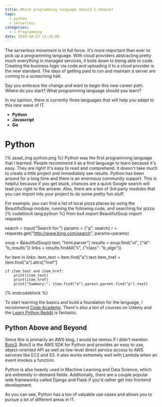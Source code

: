 ```yaml
---
title: Which programming language should I choose?
tags:
  - python
  - serverless
categories:
  - - Programming
date: 2018-10-23 12:28:09
---
```


The *serverless movement* is in full force. It's more important than ever to pick up a programming language. With cloud providers abstracting pretty much everything in managed services, it boils down to being able to code. Creating the business logic via code and uploading it to a cloud provider is the new standard. The days of getting paid to run and maintain a server are coming to a screeching halt. 

Say you embrace the change and want to begin this new career path. Where do you start? What programming language should you learn? 

In my opinion, there is currently three languages that will help you adapt to this new wave of IT. 
- **Python**
- **Javascript**
- **Go**

# Python
{% asset_img python.png %}
Python was the first programming language that I learned. People recommend it as a first language to learn because it's easy. They are right! It's easy to read and comprehend. It doesn't take much to create a little project and immediately see results. Python has been around for a long time and there is an enormous community support. This is helpful because if you get stuck, chances are a quick Google search will lead you right to the answer. Also, there are a ton of 3rd party modules that you can import into your project to do some pretty fun stuff. 

For example, you can find a list of local pizza places by using the BeautifulSoup module, running the following code, and searching for pizza:
{% codeblock lang:python %}
from bs4 import BeautifulSoup
import requests

search = input("Search for:")
params = {"q": search}
r = requests.get("http://www.bing.com/search", params=params)

soup = BeautifulSoup(r.text, "html.parser")
results = soup.find("ol", {"id": "b_results"})
links = results.findAll("li", {"class": "b_algo"})

for item in links:
    item_text = item.find("a").text
    item_href = item.find("a").attrs["href"]

    if item_text and item_href:
        print(item_text)
        print(item_href)
        print("Summary:", item.find("a").parent.parent.find("p").text)
{% endcodeblock %}

To start learning the basics and build a foundation for the language, I recommend [Code Academy](https://www.codecademy.com/catalog/language/python). There's also a ton of courses on Udemy and the [Learn Python Reddit](https://www.reddit.com/r/learnpython/) is fantastic.

## Python Above and Beyond
Since this is primarily an AWS blog, I would be remiss if I didn't mention [Boto3](https://boto3.amazonaws.com/v1/documentation/api/latest/index.html). Boto3 is the AWS SDK for Python and provides an easy to use, object-oriented API as well as low-level direct service access to AWS services like EC2 and S3. It also works extremely well with Lambda when an event invokes a function. 

Python is also heavily used in Machine Learning and Data Science, which are extremely in-demand fields. Additionally, there are a couple popular web frameworks called Django and Flask if you'd rather get into frontend development.

As you can see, Python has a ton of valuable use cases and allows you to pursue a lot of different areas in IT. 


